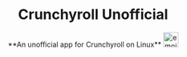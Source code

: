 <h1 align="center">Crunchyroll Unofficial</h1>
<p align="center">
  **An unofficial app for Crunchyroll on Linux** <img src="https://github.com/user-attachments/assets/8acc53a4-be94-4840-8c9f-64a29a57f271" width="30" height="30" alt="emoji">
</p>


